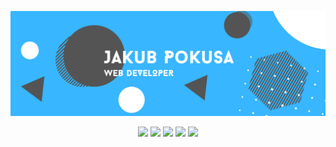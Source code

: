 ![Metrics](banner.png)

<p align="center">
  <a href="https://skillicons.dev" style="text-decoration: none;">
    <img src="https://skillicons.dev/icons?i=python,django" />
    <img src="https://skillicons.dev/icons?i=javascript,nodejs" />
    <img src="https://skillicons.dev/icons?i=html,css" />
    <img src="https://skillicons.dev/icons?i=mongodb,postgres" />
    <img src="https://skillicons.dev/icons?i=docker,vscode,git" />
  </a>
</p>